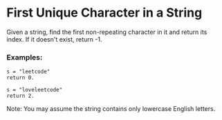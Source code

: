 # First Unique Character in a String

Given a string, find the first non-repeating character in it and return its index. If it doesn't exist, return -1.

### Examples:

```
s = "leetcode"
return 0.

s = "loveleetcode"
return 2.
```

Note: You may assume the string contains only lowercase English letters.
